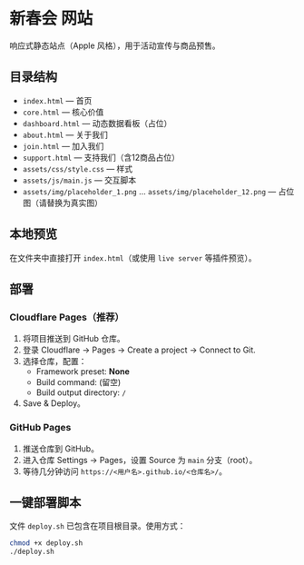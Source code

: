 # 新春会 网站

响应式静态站点（Apple 风格），用于活动宣传与商品预售。

## 目录结构
- `index.html` — 首页
- `core.html` — 核心价值
- `dashboard.html` — 动态数据看板（占位）
- `about.html` — 关于我们
- `join.html` — 加入我们
- `support.html` — 支持我们（含12商品占位）
- `assets/css/style.css` — 样式
- `assets/js/main.js` — 交互脚本
- `assets/img/placeholder_1.png` ... `assets/img/placeholder_12.png` — 占位图（请替换为真实图）

## 本地预览
在文件夹中直接打开 `index.html`（或使用 `live server` 等插件预览）。

## 部署

### Cloudflare Pages（推荐）
1. 将项目推送到 GitHub 仓库。
2. 登录 Cloudflare → Pages → Create a project → Connect to Git.
3. 选择仓库，配置：
   - Framework preset: **None**
   - Build command: (留空)
   - Build output directory: `/`
4. Save & Deploy。

### GitHub Pages
1. 推送仓库到 GitHub。
2. 进入仓库 Settings → Pages，设置 Source 为 `main` 分支（root）。
3. 等待几分钟访问 `https://<用户名>.github.io/<仓库名>/`。

## 一键部署脚本
文件 `deploy.sh` 已包含在项目根目录。使用方式：
```bash
chmod +x deploy.sh
./deploy.sh
